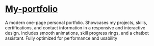 # [My-portfolio](https://realahmadaliportfolio.netlify.app)
A modern one-page personal portfolio. Showcases my projects, skills, certifications, and contact information in a responsive and interactive design. Includes smooth animations, skill progress rings, and a chatbot assistant. Fully optimized for performance and usability
